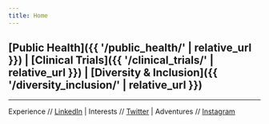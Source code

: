 ```yaml
---
title: Home
---
```


## [Public Health]({{ '/public_health/' | relative_url }}) | [Clinical Trials]({{ '/clinical_trials/' | relative_url }}) | [Diversity & Inclusion]({{ '/diversity_inclusion/' | relative_url }})

___________________
Experience // [LinkedIn](https://www.linkedin.com/in/danielle-beaulieu-68197b61) | Interests // [Twitter](https://twitter.com/anddunny) | Adventures // [Instagram](https://www.instagram.com/dunnybun/)




